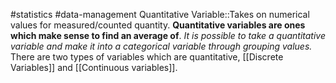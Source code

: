#statistics #data-management 
Quantitative Variable::Takes on numerical values for measured/counted quantity. **Quantitative variables are ones which make sense to find an average of**. *It is possible to take a quantitative variable and make it into a categorical variable through grouping values.* There are two types of variables which are quantitative, [[Discrete Variables]] and [[Continuous variables]].